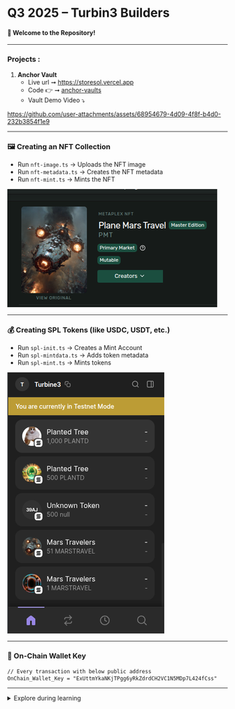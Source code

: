 
# Q3 2025 – Turbin3 Builders

#### 👋 Welcome to the Repository!

---

### Projects :
1. **Anchor Vault**
    - Live url ➞ [https://storesol.vercel.app ](https://storesol.vercel.app/)
    - Code 👉 ➞ [ anchor-vaults](https://github.com/NishantCoder108/Q3_25_Turbin3_Builders/tree/master/anchor-vaults/app)
    - Vault Demo Video ⤵

https://github.com/user-attachments/assets/68954679-4d09-4f8f-b4d0-232b3854f1e9

---

### 🖼️ Creating an NFT Collection

* Run `nft-image.ts` → Uploads the NFT image
* Run `nft-metadata.ts` → Creates the NFT metadata
* Run `nft-mint.ts` → Mints the NFT

![NFT Mint Preview](./onchain-operations/images/mars-travel.png)

---

### 💰 Creating SPL Tokens (like USDC, USDT, etc.)

* Run `spl-init.ts` → Creates a Mint Account
* Run `spl-mintdata.ts` → Adds token metadata
* Run `spl-mint.ts` → Mints tokens

![SPL Token Preview](./onchain-operations/images/token.png)




---

### 🔐 On-Chain Wallet Key
```env
// Every transaction with below public address
OnChain_Wallet_Key = "ExUttmYkaNKjTPgg6yRkZdrdCH2VC1N5MDp7L424fCss"
````

---

<details>
   <summary>   Explore during learning</summary>


1. Initialize TypeScript project:

   ```bash
   npx tsc --init
   ```

2. Set the following in `tsconfig.json`:

   * `"resolveJsonModule": true` → Allows importing `.json` files
   * `"allowSyntheticDefaultImports": true` → Enables importing modules without default exports
   * `"module": "esnext"` → Fixes issues when importing JSON with `import wallet from './onchain-wallet-key.json' assert { type: "json" };`

3. **Node.js Version:**
   `v24.3.0` is used for this project.

</details>


